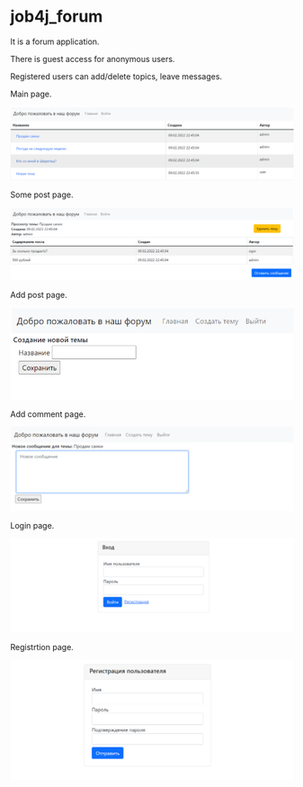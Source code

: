 # job4j_forum

It is a forum application.

There is guest access for anonymous users.

Registered users can add/delete topics, leave messages.

Main page.

![ScreenShot](images/index.png)

Some post page.

![ScreenShot](images/post.png)

Add post page.

![ScreenShot](images/addpost.png)

Add comment page.

![ScreenShot](images/addcomment.png)

Login page.

![ScreenShot](images/login.png)

Registrtion page.

![ScreenShot](images/reg.png)
